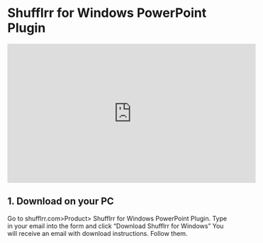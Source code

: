 # Shufflrr for Windows PowerPoint Plugin

<div class="player">
<iframe width="560" height="315" src="https://www.youtube.com/embed/qmkz1AjrpXc?si=Lxm6ejbQjT-Q_f4a" title="YouTube video player" frameborder="0" allow="accelerometer; autoplay; clipboard-write; encrypted-media; gyroscope; picture-in-picture; web-share" referrerpolicy="strict-origin-when-cross-origin" allowfullscreen></iframe>
</div>


## 1. Download on your PC

 Go to shufflrr.com>Product> Shufflrr for Windows PowerPoint Plugin. Type in your email into the form and click “Download Shufflrr for Windows” 
You will receive an email with download instructions. Follow them. 










